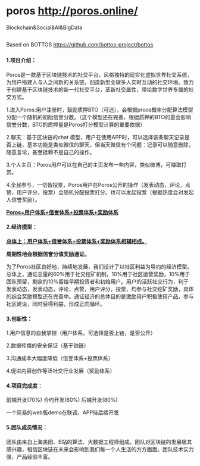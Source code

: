 # poros http://poros.online/
Blockchain&amp;Social&amp;AI&amp;BigData
##
Based on BOTTOS https://github.com/bottos-project/bottos
###
#### 1.项目介绍：

Poros是一款基于区块链技术的社交平台，风格独特的现实化虚拟世界社交系统，为用户搭建人与人之间新的关系链，创造新型全球多人实时互动的社交环境。致力于创建基于区块链技术的新一代社交平台，革新社交属性，带给数字世界专属的社交方式。

1.进入Poros:用户注册时，鼓励质押BTO（可选），会根据proos概率分配算法模型分配一个随机的初始信誉分数。（这个模型还在完善，根据质押的BTO的量会影响信誉分数，BTO的质押量是Poros打分模型计算的重要依据）

2.聊天：基于区块链的chat 模型，用户在使用APP时，可以选择该条聊天记录是否上链，基本功能是类似微信的聊天，但当天微信有个问题：记录可以随意删除，随意言论，甚至抵赖不是自己的操作。

3.个人主页：Poros用户可以在自己的主页发布一些内容，类似微博，可赚取打赏。

4.全民参与，一切皆投票，Poros用户在Poros公开的操作（发表动态，评论，点赞，用户评分，投票）会随机分配投票打分。也可以发起投票（根据热度会对发起人信誉奖励）。

**<u>Poros=用户体系+信誉体系+投票体系+奖励体系</u>**

#### 2.经济模型：

<u>**总体上：用户体系+信誉体系+投票体系+奖励体系相辅相成。**</u>

**周期性地会根据信誉分值奖励通证。**

为了Poros社区良好地，持续地发展，我们设计了以社区利益为导向的经济模型。总体上，通证总量的60%用于社交挖矿机制，10%用于社区运营奖励，10%用于团队预留，剩余的10%留给早期投资者和初始用户。用户的活跃社交行为，利于发表动态，发表动态，评论，点赞，用户评分，投票，均参与社交挖矿奖励，具体的综合奖励模型还在完善中。通证经济的总体目的是激励用户积极使用产品，参与社区建设，同时获得利益，形成正向循环。



#### 3.创新性：

1.用户信息的自我掌控（用户体系，可选择是否上链，是否公开）

2.数据传播的安全保证（基于铂链）

3.沟通成本大幅度降低（信誉体系+投票体系）

4.促进内容创作等泛社交行业发展（奖励体系）

#### 4.项目完成度：

前端开发(70%)
合约开发(60%)
后端开发(80%)

一个简易的web版demo在联调，APP待后续开发

#### 5.团队成员情况： 

团队由来自上海美团、B站的算法、大数据工程师组成。团队对区块链的发展极其感兴趣，相信区块链在未来会影响到我们每一个人生活的方方面面。团队技术实力强，产品经验丰富。
